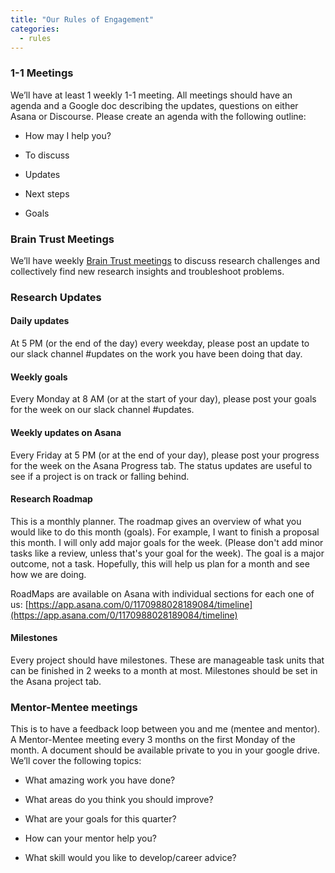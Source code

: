 ```yaml
---
title: "Our Rules of Engagement"
categories:
  - rules
---
```


### 1-1 Meetings
We’ll have at least 1 weekly 1-1 meeting. All meetings should have an agenda and a Google doc describing the updates, questions on either Asana or Discourse. Please create an agenda with the following outline:

- How may I help you?

- To discuss

- Updates

- Next steps

- Goals

### Brain Trust Meetings
We’ll have weekly [Brain Trust meetings](https://kks32.atlassian.net/wiki/spaces/CBGEO/pages/970326021/Brain+Trust+meetings) to discuss research challenges and collectively find new research insights and troubleshoot problems. 

### Research Updates
#### Daily updates
At 5 PM (or the end of the day) every weekday, please post an update to our slack channel #updates on the work you have been doing that day.

#### Weekly goals
Every Monday at 8 AM (or at the start of your day), please post your goals for the week on our slack channel #updates.

#### Weekly updates on Asana
Every Friday at 5 PM (or at the end of your day), please post your progress for the week on the Asana Progress tab. The status updates are useful to see if a project is on track or falling behind. 

#### Research Roadmap
This is a monthly planner. The roadmap gives an overview of what you would like to do this month (goals).  For example, I want to finish a proposal this month. I will only add major goals for the week. (Please don't add minor tasks like a review, unless that's your goal for the week). The goal is a major outcome, not a task. Hopefully, this will help us plan for a month and see how we are doing.

RoadMaps are available on Asana with individual sections for each one of us: [https://app.asana.com/0/1170988028189084/timeline](https://app.asana.com/0/1170988028189084/timeline)

#### Milestones
Every project should have milestones. These are manageable task units that can be finished in 2 weeks to a month at most. Milestones should be set in the Asana project tab.

### Mentor-Mentee meetings
This is to have a feedback loop between you and me (mentee and mentor). A Mentor-Mentee meeting every 3 months on the first Monday of the month. A document should be available private to you in your google drive. We’ll cover the following topics:

- What amazing work you have done?

- What areas do you think you should improve?

- What are your goals for this quarter?

- How can your mentor help you?

- What skill would you like to develop/career advice?

